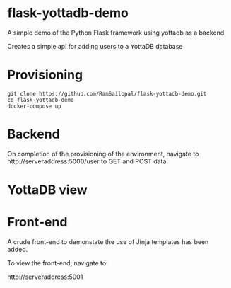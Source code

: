 # flask-yottadb-demo

A simple demo of the Python Flask framework using yottadb as a backend

Creates a simple api for adding users to a YottaDB database


# Provisioning

    git clone https://github.com/RamSailopal/flask-yottadb-demo.git
    cd flask-yottadb-demo
    docker-compose up
    
# Backend
    
    
On completion of the provisioning of the environment, navigate to http://serveraddress:5000/user to GET and POST data

# YottaDB view


# Front-end

A crude front-end to demonstate the use of Jinja templates has been added.

To view the front-end, navigate to:

http://serveraddress:5001



